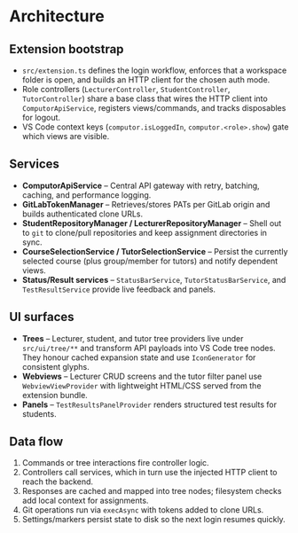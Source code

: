 # Architecture

## Extension bootstrap
- `src/extension.ts` defines the login workflow, enforces that a workspace folder is open, and builds an HTTP client for the chosen auth mode.
- Role controllers (`LecturerController`, `StudentController`, `TutorController`) share a base class that wires the HTTP client into `ComputorApiService`, registers views/commands, and tracks disposables for logout.
- VS Code context keys (`computor.isLoggedIn`, `computor.<role>.show`) gate which views are visible.

## Services
- **ComputorApiService** – Central API gateway with retry, batching, caching, and performance logging.
- **GitLabTokenManager** – Retrieves/stores PATs per GitLab origin and builds authenticated clone URLs.
- **StudentRepositoryManager / LecturerRepositoryManager** – Shell out to `git` to clone/pull repositories and keep assignment directories in sync.
- **CourseSelectionService / TutorSelectionService** – Persist the currently selected course (plus group/member for tutors) and notify dependent views.
- **Status/Result services** – `StatusBarService`, `TutorStatusBarService`, and `TestResultService` provide live feedback and panels.

## UI surfaces
- **Trees** – Lecturer, student, and tutor tree providers live under `src/ui/tree/**` and transform API payloads into VS Code tree nodes. They honour cached expansion state and use `IconGenerator` for consistent glyphs.
- **Webviews** – Lecturer CRUD screens and the tutor filter panel use `WebviewViewProvider` with lightweight HTML/CSS served from the extension bundle.
- **Panels** – `TestResultsPanelProvider` renders structured test results for students.

## Data flow
1. Commands or tree interactions fire controller logic.
2. Controllers call services, which in turn use the injected HTTP client to reach the backend.
3. Responses are cached and mapped into tree nodes; filesystem checks add local context for assignments.
4. Git operations run via `execAsync` with tokens added to clone URLs.
5. Settings/markers persist state to disk so the next login resumes quickly.
